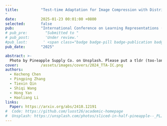 ```yaml
---
title:          "Test-time Adaptation for Image Compression with Distribution Regularization
"
date:           2025-01-23 00:01:00 +0800
selected:       false
pub:            "International Conference on Learning Representations (ICLR)"
# pub_pre:        "Submitted to "
# pub_post:       'Under review.'
#pub_last:       ' <span class="badge badge-pill badge-publication badge-success">Spotlight</span>'
pub_date:       "2025"

abstract: >-
  Photo by Pineapple Supply Co. on Unsplash. Please put a tldr (too-long-didnt-read, 1~2 sentences) of your publication here. It is not recommended to put the actual abstract here because it is usually too long to fit in. $\LaTeX$ is supported. $a=b+c$.
cover:          /assets/images/covers/2024_TTA-IC.png
authors:
  - Kecheng Chen
  - Pingping Zhang
  - Tiexin Qin
  - Shiqi Wang
  - Hong Yan
  - Haoliang Li
links:
  Paper: https://arxiv.org/abs/2410.12191
#  Code: https://github.com/luost26/academic-homepage
#  Unsplash: https://unsplash.com/photos/sliced-in-half-pineapple--_PLJZmHZzk
---
```

